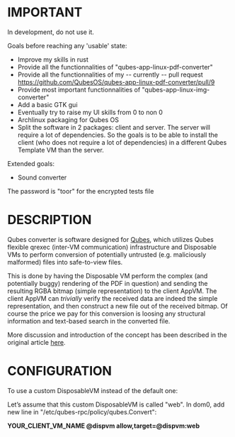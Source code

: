 IMPORTANT
==========
In development, do not use it.

Goals before reaching any 'usable' state:
- Improve my skills in rust
- Provide all the functionnalities of "qubes-app-linux-pdf-converter"
- Provide all the functionnalities of my -- currently -- pull request https://github.com/QubesOS/qubes-app-linux-pdf-converter/pull/9
- Provide most important functionnalities of "qubes-app-linux-img-converter"
- Add a basic GTK gui 
- Eventually try to raise my UI skills from 0 to non 0
- Archlinux packaging for Qubes OS
- Split the software in 2 packages: client and server. The server will require
a lot of dependencies. So the goals is to be able to install the client (who
does not require a lot of dependencies) in a different Qubes Template VM than
the server.

Extended goals:
- Sound converter 

The password is "toor" for the encrypted tests file

DESCRIPTION
==============
Qubes converter is software designed for [Qubes](https://qubes-os.org), which utilizes Qubes flexible qrexec
(inter-VM communication) infrastructure and Disposable VMs to perform conversion
of potentially untrusted (e.g. maliciously malformed) files into
safe-to-view files.

This is done by having the Disposable VM perform the complex (and potentially
buggy) rendering of the PDF in question) and sending the resulting RGBA bitmap
(simple representation) to the client AppVM. The client AppVM can _trivially_
verify the received data are indeed the simple representation, and then
construct a new file out of the received bitmap. Of course the price we pay for
this conversion is loosing any structural information and text-based search in
the converted file.

More discussion and introduction of the concept has been described in the original article [here](https://blog.invisiblethings.org/2013/02/21/converting-untrusted-pdfs-into-trusted.html).

CONFIGURATION
===============
To use a custom DisposableVM instead of the default one:

Let’s assume that this custom DisposableVM is called "web".
In dom0, add new line in "/etc/qubes-rpc/policy/qubes.Convert":

**YOUR_CLIENT_VM_NAME @dispvm allow,target=@dispvm:web**

